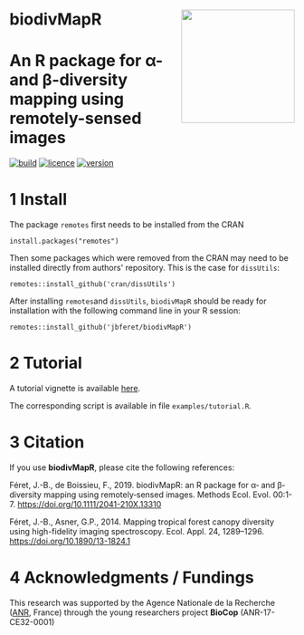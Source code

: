 # __biodivMapR__ <img src="man/figures/logo.png" align="right" alt="" width="200" />

# An R package for α- and β-diversity mapping using remotely-sensed images

[![build](https://img.shields.io/github/workflow/status/jbferet/biodivMapR/tic/master)](https://github.com/jbferet/biodivMapR/actions)
[![licence](https://img.shields.io/badge/Licence-GPL--3-blue.svg)](https://www.r-project.org/Licenses/GPL-3)
[![version](https://img.shields.io/github/v/release/jbferet/biodivMapR?label=version)](https://github.com/jbferet/biodivMapR)

# 1 Install

The package `remotes` first needs to be installed from the CRAN

```
install.packages("remotes")
```

Then some packages which were removed from the CRAN may need to be installed directly from authors' repository. This is the case for `dissUtils`: 

```
remotes::install_github('cran/dissUtils')
```

After installing `remotes`and `dissUtils`, `biodivMapR` should be ready for installation with the following command line in your R session:

```
remotes::install_github('jbferet/biodivMapR')
```


# 2 Tutorial

A tutorial vignette is available [here](https://jbferet.github.io/biodivMapR/articles/biodivMapR.html).

The corresponding script is available in file `examples/tutorial.R`.

# 3 Citation

If you use **biodivMapR**, please cite the following references:

Féret, J.-B., de Boissieu, F., 2019. biodivMapR: an R package for α‐ and β‐diversity mapping using remotely‐sensed images. Methods Ecol. Evol. 00:1-7. https://doi.org/10.1111/2041-210X.13310

Féret, J.-B., Asner, G.P., 2014. Mapping tropical forest canopy diversity using high-fidelity imaging spectroscopy. Ecol. Appl. 24, 1289–1296. https://doi.org/10.1890/13-1824.1


# 4 Acknowledgments / Fundings

This research was supported by the Agence Nationale de la Recherche ([ANR](https://anr.fr/en/open-calls-and-preannouncements/), France) through the young researchers project **BioCop** (ANR-17-CE32-0001)
